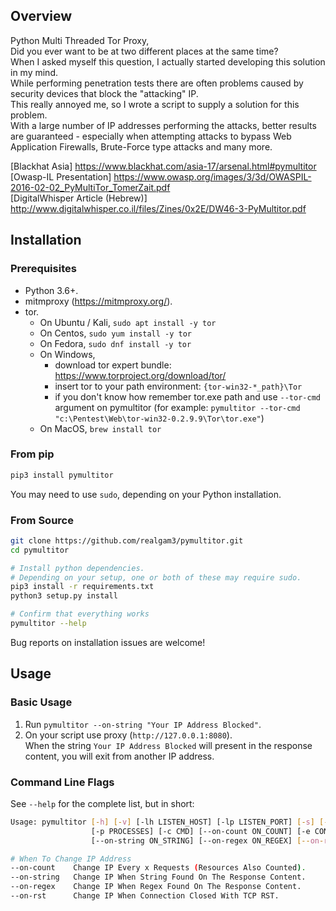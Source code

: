 ## Overview

Python Multi Threaded Tor Proxy,  
Did you ever want to be at two different places at the same time?  
When I asked myself this question, I actually started developing this solution in my mind.  
While performing penetration tests there are often problems caused by security devices that block the "attacking" IP.  
This really annoyed me, so I wrote a script to supply a solution for this problem.  
With a large number of IP addresses performing the attacks, better results are guaranteed - especially when attempting attacks to bypass Web Application Firewalls, Brute-Force type attacks and many more.  

[Blackhat Asia] https://www.blackhat.com/asia-17/arsenal.html#pymultitor  
[Owasp-IL Presentation] https://www.owasp.org/images/3/3d/OWASPIL-2016-02-02_PyMultiTor_TomerZait.pdf  
[DigitalWhisper Article (Hebrew)] http://www.digitalwhisper.co.il/files/Zines/0x2E/DW46-3-PyMultitor.pdf  

## Installation

### Prerequisites

* Python 3.6+.
* mitmproxy (https://mitmproxy.org/).
* tor.
  * On Ubuntu / Kali, `sudo apt install -y tor`
  * On Centos, `sudo yum install -y tor`
  * On Fedora, `sudo dnf install -y tor`
  * On Windows,
    * download tor expert bundle: https://www.torproject.org/download/tor/
    * insert tor to your path environment: `{tor-win32-*_path}\Tor`
    * if you don't know how remember tor.exe path and use `--tor-cmd` argument on pymultitor (for example: `pymultitor --tor-cmd "c:\Pentest\Web\tor-win32-0.2.9.9\Tor\tor.exe"`)
  * On MacOS, `brew install tor`
  
### From pip

```sh
pip3 install pymultitor
```

You may need to use `sudo`, depending on your Python installation.

### From Source

```sh
git clone https://github.com/realgam3/pymultitor.git
cd pymultitor

# Install python dependencies.
# Depending on your setup, one or both of these may require sudo.
pip3 install -r requirements.txt
python3 setup.py install

# Confirm that everything works
pymultitor --help
```

Bug reports on installation issues are welcome!

## Usage

### Basic Usage

1. Run `pymultitor --on-string "Your IP Address Blocked"`.  
2. On your script use proxy (`http://127.0.0.1:8080`).  
   When the string `Your IP Address Blocked` will present in the response content, you will exit from another IP address.  

### Command Line Flags

See `--help` for the complete list, but in short:

```sh
Usage: pymultitor [-h] [-v] [-lh LISTEN_HOST] [-lp LISTEN_PORT] [-s] [-i] [-d]  
                  [-p PROCESSES] [-c CMD] [--on-count ON_COUNT] [-e CONFIG]  
                  [--on-string ON_STRING] [--on-regex ON_REGEX] [--on-rst]  

# When To Change IP Address
--on-count    Change IP Every x Requests (Resources Also Counted).  
--on-string   Change IP When String Found On The Response Content.  
--on-regex    Change IP When Regex Found On The Response Content.  
--on-rst      Change IP When Connection Closed With TCP RST.  
```
